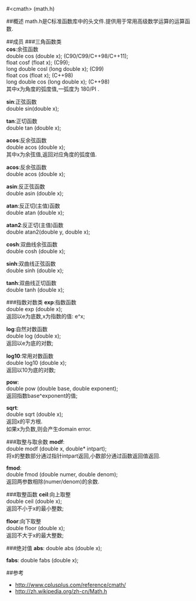 #<cmath\> (math.h)

##概述
math.h是C标准函数库中的头文件.提供用于常用高级数学运算的运算函数.  

##成员
###三角函数类  
**cos**:余弦函数  
    double cos (double x);  (C90/C99/C++98/C++11);  
    float cosf (float x);  (C99);  
    long double cosl (long double x);  (C99)  
    float cos (float x);  (C++98)  
    long double cos (long double x);  (C++98)  
    其中x为角度的弧度值,一弧度为 180/PI .  

**sin**:正弦函数  
    double sin(double x);  

**tan**:正切函数  
    double tan (double x);  

**acos**:反余弦函数  
    double acos (double x);  
    其中x为余弦值,返回对应角度的弧度值.  

**acos**:反余弦函数  
    double acos (double x);  

**asin**:反正弦函数  
    double asin (double x);  

**atan**:反正切(主值)函数  
    double atan (double x);  

**atan2**:反正切(主值)函数  
    double atan2(double y, double x);  

**cosh**:双曲线余弦函数  
    double cosh (double x);  

**sinh**:双曲线正弦函数  
    double sinh (double x);  

**tanh**:双曲线正切函数  
    double tanh  (double x);  

###指数对数类
**exp**:指数函数  
    double exp (double x);  
    返回以e为底数,x为指数的值: e^x;   

**log**:自然对数函数  
    double log (double x);  
    返回以e为底的对数;  

**log10**:常用对数函数  
    double log10 (double x);  
    返回以10为底的对数;  

**pow**:  
    double pow (double base, double exponent);  
    返回指数base^exponent的值;  

**sqrt**:  
    double sqrt (double x);  
    返回x的平方根.  
    如果x为负数,则会产生domain error.  

###取整与取余数
**modf**:  
    double modf (double x, double* intpart);  
    将x的整数部分通过指针intpart返回,小数部分通过函数返回值返回.  

**fmod**:  
    double fmod (double numer, double denom);  
    返回两参数相除(numer/denom)的余数.  

###取整函数
**ceil**:向上取整  
    double ceil (double x);  
    返回不小于x的最小整数;  

**floor**:向下取整  
    double floor (double x);  
    返回不大于x的最大整数;  

###绝对值
**abs**:
    double abs (double x);

**fabs**:
    double fabs (double x);

##参考
*   <http://www.cplusplus.com/reference/cmath/>
*   <http://zh.wikipedia.org/zh-cn/Math.h>